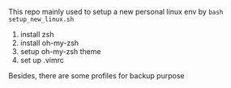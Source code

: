 This repo mainly used to setup a new personal linux env by `bash setup_new_linux.sh`
1. install zsh
2. install oh-my-zsh
3. setup oh-my-zsh theme
4. set up .vimrc

Besides, there are some profiles for backup purpose
